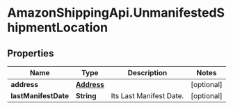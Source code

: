 # AmazonShippingApi.UnmanifestedShipmentLocation

## Properties
Name | Type | Description | Notes
------------ | ------------- | ------------- | -------------
**address** | [**Address**](Address.md) |  | [optional] 
**lastManifestDate** | **String** | Its Last Manifest Date. | [optional] 


